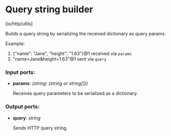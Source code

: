 # Query string builder

[io/http/utils]

Builds a query string by serializing the received dictionary as query params.

Example:
1. {"name": "Jane", "height": "1.63"}@1 received via `params`
2. "name=Jane&height=1.63"@1 sent via `query`

### Input ports:

* __params__: _{string: (string or string[])}_

    Receives query parameters to be serialized as a dictionary.



### Output ports:

* __query__: _string_

    Sends HTTP query string.



